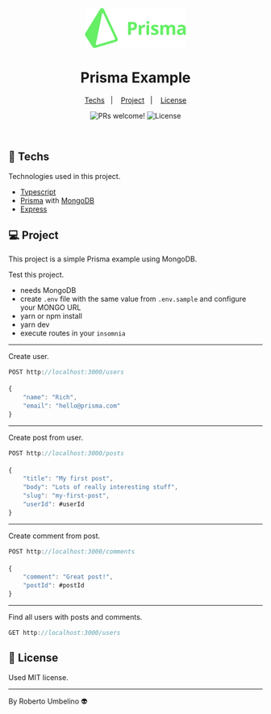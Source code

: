 <p align="center">
  <img alt="Prisma" width="200" title="Prisma" src=".github/icon.png" />
</p>

<h1 align="center">Prisma Example</h1>

<p align="center">
  <a href="#-techs">Techs</a>&nbsp;&nbsp;&nbsp;|&nbsp;&nbsp;&nbsp;
  <a href="#-project">Project</a>&nbsp;&nbsp;&nbsp;|&nbsp;&nbsp;&nbsp;
  <a href="#-license">License</a>
</p>

<p align="center">
 <img src="https://img.shields.io/static/v1?label=PRs&message=welcome&color=8257E5&labelColor=000000" alt="PRs welcome!" />

  <img alt="License" src="https://img.shields.io/static/v1?label=license&message=MIT&color=8257E5&labelColor=000000">
</p>

<br>

## 🚀 Techs

Technologies used in this project.

- [Typescript](https://www.typescriptlang.org/)
- [Prisma](https://www.prisma.io/) with [MongoDB](https://www.mongodb.com/cloud/atlas/lp/try2?utm_content=na&utm_source=google&utm_campaign=gs_americas_brazil_search_core_brand_atlas_desktop&utm_term=mongo%20atlas&utm_medium=cpc_paid_search&utm_ad=e&utm_ad_campaign_id=12212624308)
- [Express](https://www.npmjs.com/package/express)

## 💻 Project

This project is a simple Prisma example using MongoDB.

Test this project.

- needs MongoDB
- create `.env` file with the same value from `.env.sample` and configure your MONGO URL
- yarn or npm install
- yarn dev
- execute routes in your `insomnia`



---

Create user.
```js
POST http://localhost:3000/users

{
	"name": "Rich",
	"email": "hello@prisma.com"
}

```

---

Create post from user.
```js
POST http://localhost:3000/posts

{
	"title": "My first post",
	"body": "Lots of really interesting stuff",
	"slug": "my-first-post",
	"userId": #userId
}

```

---

Create comment from post.
```js
POST http://localhost:3000/comments

{
	"comment": "Great post!",
	"postId": #postId
}
```

---

Find all users with posts and comments.
```js
GET http://localhost:3000/users
```


## 📝 License

Used MIT license.

---

By Roberto Umbelino 👽
